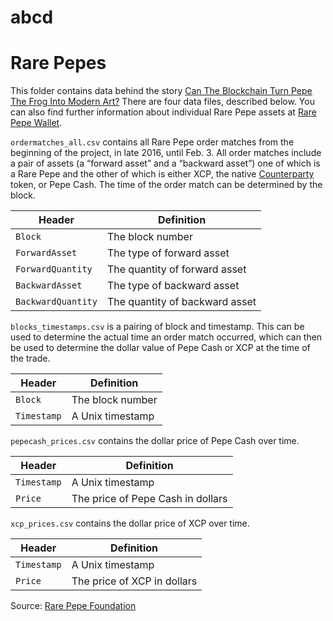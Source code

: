 # abcd
# Rare Pepes

This folder contains data behind the story [Can The Blockchain Turn Pepe The Frog Into Modern Art?](https://fivethirtyeight.com/features/pepe-the-frog-symbolism-cryptoart-blockchain/) There are four data files, described below. You can also find further information about individual Rare Pepe assets at [Rare Pepe Wallet](https://rarepepewallet.com/feed).

`ordermatches_all.csv` contains all Rare Pepe order matches from the beginning of the project, in late 2016, until Feb. 3. All order matches include a pair of assets (a “forward asset” and a “backward asset”) one of which is a Rare Pepe and the other of which is either XCP, the native [Counterparty](https://counterparty.io/) token, or Pepe Cash. The time of the order match can be determined by the block.

Header | Definition
---|---------
`Block` | The block number
`ForwardAsset` | The type of forward asset
`ForwardQuantity` | The quantity of forward asset
`BackwardAsset` | The type of backward asset
`BackwardQuantity` | The quantity of backward asset

`blocks_timestamps.csv` is a pairing of block and timestamp. This can be used to determine the actual time an order match occurred, which can then be used to determine the dollar value of Pepe Cash or XCP at the time of the trade.

Header | Definition
---|---------
`Block` | The block number
`Timestamp` | A Unix timestamp

`pepecash_prices.csv` contains the dollar price of Pepe Cash over time.

Header | Definition
---|---------
`Timestamp` | A Unix timestamp
`Price` | The price of Pepe Cash in dollars

`xcp_prices.csv` contains the dollar price of XCP over time.

Header | Definition
---|---------
`Timestamp` | A Unix timestamp
`Price` | The price of XCP in dollars


Source: [Rare Pepe Foundation](http://rarepepefoundation.com/)
